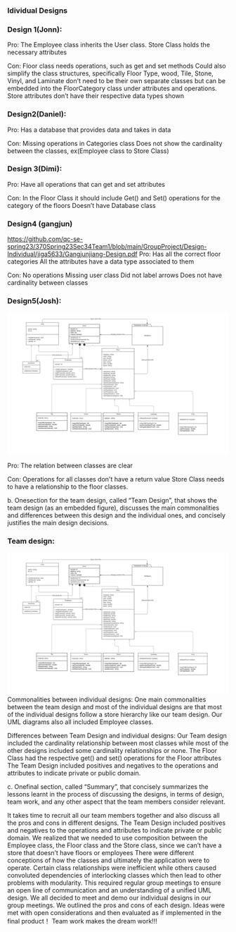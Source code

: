 ### Idividual Designs 

### Design 1(Jonn): 

Pro:
The Employee class inherits the User class.
Store Class holds the necessary attributes 

Con:
Floor class needs operations, such as get and set methods
Could also simplify the class structures, specifically Floor Type, wood, Tile, Stone, Vinyl, and Laminate don't need to be their own separate classes but can be embedded into the FloorCategory class under attributes and operations.
Store attributes don’t have their respective data types shown



### Design2(Daniel):

Pro:
Has a database that provides data and takes in data


Con:
Missing operations in Categories class
Does not show the cardinality between the classes, ex(Employee class to Store Class)



### Design 3(Dimi):

Pro:
Have all operations that can get and set attributes


Con:
In the Floor Class it should include Get() and Set() operations for the category of the floors
Doesn’t have Database class


### Design4 (gangjun)
https://github.com/qc-se-spring23/370Spring23Sec34Team1/blob/main/GroupProject/Design-Individual/jiga5633/Gangjunjiang-Design.pdf
Pro:
Has all the correct floor categories
All the attributes have a data type associated to them



Con:
No operations
Missing user class 
Did not label arrows
Does not have cardinality between classes



### Design5(Josh):
![](../Resources/design-josh.png)

Pro:
The relation between classes are clear


Con:
Operations for all classes don't have a return value
Store Class needs to have a relationship to the floor classes.


b. Onesection for the team design, called “Team Design”, that shows the team design (as an embedded figure), discusses the main commonalities and differences between this design and the individual ones, and concisely justifies the main design decisions.


### Team design:
![](../Resources/team-design.png)
Commonalities between individual designs:
One main commonalities between the team design and most of the individual designs are that most of the individual designs follow a store hierarchy like our team design. 
Our UML diagrams also all included Employee classes.

Differences between Team Design and individual designs:
Our Team design included the cardinality relationship between most classes while most of the other designs included some cardinality relationships or none.
The Floor Class had the respective get() and set() operations for the Floor attributes
The Team Design included positives and negatives to the operations and attributes to indicate private or public domain.


c. Onefinal section, called “Summary”, that concisely summarizes the lessons learnt in the process of discussing the designs, in terms of design, team work, and any other aspect that the team members consider relevant.

It takes time to recruit all our team members together and also discuss all the pros and cons in different designs.
The Team Design included positives and negatives to the operations and attributes to indicate private or public domain.
We realized that we needed to use composition between the Employee class, the Floor class and the Store class, since we can’t have a store that doesn’t have floors or employees 
There were different conceptions of how the classes and ultimately the application were to operate. Certain class relationships were inefficient while others caused convoluted dependencies of interlocking classes which then lead to other problems with modularity. This required regular group meetings to ensure an open line of communication and an understanding of a unified UML design. We all decided to meet and demo our individual designs in our group meetings. We outlined the pros and cons of each design. Ideas were met with open considerations and then evaluated as if implemented in the final product！
Team work makes the dream work!!!


